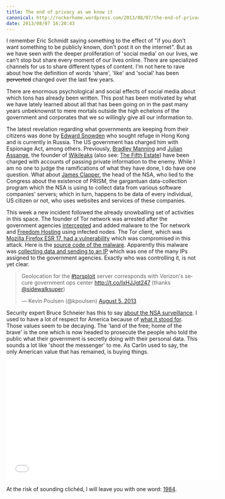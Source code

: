 ```yaml
---
title: The end of privacy as we know it
canonical: http://rockerhome.wordpress.com/2013/08/07/the-end-of-privacy-as-we-know-it/
date: 2013/08/07 16:20:43
---
```

I remember Eric Schmidt saying something to the effect of "if you don't want something to be publicly known, don't post it on the internet". But as we have seen with the deeper proliferation of 'social media' on our lives, we can't stop but share every moment of our lives online.<span class="more" /> There are specialized channels for us to share different types of content. I'm not here to rave about how the definition of words 'share', 'like' and 'social' has been <del>perverted</del> changed over the last few years.

There are enormous psychological and social effects of social media about which tons has already been written. This post has been motivated by what we have lately learned about all that has been going on in the past many years unbeknownst to mere mortals outside the high echelons of the government and corporates that we so willingly give all our information to.

The latest revelation regarding what governments are keeping from their citizens was done by [Edward Snowden](https://en.wikipedia.org/wiki/Edward_Snowden) who sought refuge in Hong Kong and is currently in Russia. The US government has charged him with Espionage Act, among others. Previously, [Bradley Manning](https://en.wikipedia.org/wiki/Bradley_manning) and [Julian Assange](https://en.wikipedia.org/wiki/Julian_Assange), the founder of [Wikileaks](http://wikileaks.org) (also see: [The Fifth Estate](http://www.imdb.com/title/tt1837703/)) have been charged with accounts of passing private information to the enemy. While I am no one to judge the ramifications of what they have done, I do have one question. What about [James Clapper](https://en.wikipedia.org/wiki/James_R._Clapper), the head of the NSA, who lied to the Congress about the existence of PRISM, the gargantuan data-collection program which the NSA is using to collect data from various software companies' servers; which in turn, happens to be data of every individual, US citizen or not, who uses websites and services of these companies.

This week a new incident followed the already snowballing set of activities in this space. The founder of Tor network was arrested after the government agencies [intercepted](https://www.cryptocloud.org/viewtopic.php?f=14&t=2951&sid=2113756b8111517e2678449f7056542e) and added malware to the Tor network and [Freedom Hosting](http://www.wired.com/threatlevel/2013/08/freedom-hosting/) using infected nodes. The Tor client, which was [Mozilla Firefox ESR 17, had a vulnerability](http://pastebin.mozilla.org/2777139) which was compromised in this attack. Here is the [source code of the malware](https://gist.github.com/mbijon/6151638). Apparently this malware was [collecting data and sending to an IP](http://arstechnica.com/tech-policy/2013/08/researchers-say-tor-targeted-malware-phoned-home-to-nsa/) which was one of the many IPs assigned to the government agencies. Exactly who was controlling it, is not yet clear.

<blockquote class="twitter-tweet" lang="en"><p>Geolocation for the <a href="https://twitter.com/search?q=%23torsploit&amp;src=hash">#torsploit</a> server corresponds with Verizon&#39;s secure government ops center <a href="http://t.co/IxHJJgt247">http://t.co/IxHJJgt247</a> (thanks <a href="https://twitter.com/sidewalksuper">@sidewalksuper</a>)</p>&mdash; Kevin Poulsen (@kpoulsen) <a href="https://twitter.com/kpoulsen/statuses/364462049130061824">August 5, 2013</a></blockquote>
<script async src="//platform.twitter.com/widgets.js" charset="utf-8"></script>

Security expert Bruce Schneier has this to say [about the NSA surveillance](https://www.schneier.com/blog/archives/2013/08/nsa_surveillanc.html). I used to have a lot of respect for America because of [what it stood for](https://www.youtube.com/watch?v=q49NOyJ8fNA). Those values seem to be decaying. The 'land of the free; home of the brave' is the one which is now headed to prosecute the people who told the public what their government is secretly doing with their personal data. This sounds a lot like 'shoot the messenger' to me. As Carlin used to say, the only American value that has remained, is buying things.

<div class="video-box">
    <iframe width="560" height="315" src="//www.youtube.com/embed/yt49DsfKDMc" frameborder="0" allowfullscreen></iframe>
</div>

At the risk of sounding clichéd, I will leave you with one word: [1984](https://en.wikipedia.org/wiki/Nineteen_Eighty-Four).